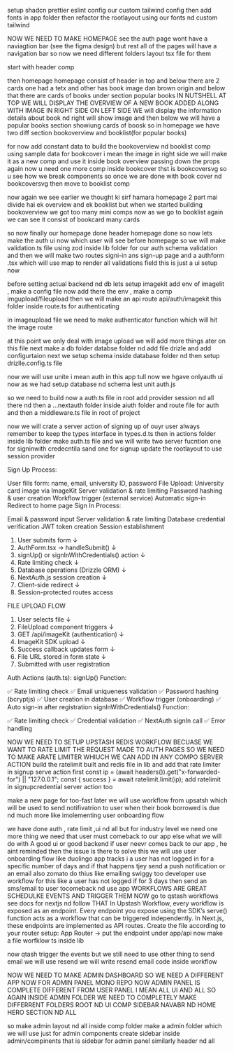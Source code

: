 setup shadcn prettier eslint config 
our custom tailwind config
then add fonts in app folder
then refactor the rootlayout using our fonts nd custom tailwind 


NOW WE NEED TO MAKE HOMEPAGE
see the auth page wont have a naviagtion bar (see the figma design) but rest all of the pages will have a navigation bar so
now we need different folders layout tsx file for them

start with header comp

then homepage
homepage consist of header in top and below there are 2 cards one had a tetx and other has book image dan brown origin
and below that there are cards of books under section popular books 
IN NUTSHELL AT TOP WE WILL DISPLAY THE OVERVIEW OF A NEW BOOK ADDED ALONG WITH IMAGE IN RIGHT SIDE 
ON LEFT SIDE WE will display the information details about book nd right will show image and then below we will have a popular books section showiung cards of boosk 
so in homepage we have two diff section bookoverview and booklist(for popular books)

for now add constant data to build the bookoverview nd booklist comp using sample data
for bookcover i mean the image in right side we will make it as a  new comp and use it inside book overview passing down the props 
again now u need one more comp inside bookcover thst is bookcoversvg so u see how we break components 
so once we are done with book cover nd bookcoversvg then move to booklist comp


now again we see earlier we thought ki sirf hamara homepage 2 part mai divide hai ek overview and ek booklist but when we started building bookoverview we got too many mini comps
now as we go to booklist again we can see it consist of bookcard many cards 


so now finally our homepage done header homepage done 
so now lets make the auth ui now which user will see before homepage 
so we will make validation.ts file using zod inside lib folder for our auth schema validation and then we will make two routes 
signi-in ans sign-up page and a authform .tsx which will use map to render all validations field 
this is just a ui setup now 

before setting actual backend nd db 
lets setup imagekit
add env of imagelit , make a config file now add there the env , make a comp imgupload/fileupload
then we will make an api route api/auth/imagekit this folder inside route.ts for authenticating

in imageupload file we need to make authenticator function which will hit the image route 

at this point we only deal with image upload we will add more things ater on this file 
next make a db folder databse folder nd add file drizle and add configurtaion 
next we setup schema inside database folder nd then setup drizlle.config.ts file


now we will use unite i mean auth in this app tull now we hgave onlyauth ui 
now as we had setup database nd schema lest unit auth.js 


so we need to build now a auth.ts file in root add provider session nd all there nd then a ...nextauth folder inside aiuth folder and route file for auth and then a middleware.ts file in root of project 

now we will crate a server action of signing up of ouyr user 
always remember to keep the types interface in types.d.ts
then in actions folder inside lib folder make  auth.ts file and we will write two server fucntion one for signinwith credecntila sand one for signup 
update the rootlayout to use session provider


Sign Up Process:

User fills form: name, email, university ID, password
File Upload: University card image via ImageKit
Server validation & rate limiting
Password hashing & user creation
Workflow trigger (external service)
Automatic sign-in
Redirect to home page
Sign In Process:

Email & password input
Server validation & rate limiting
Database credential verification
JWT token creation
Session establishment


1. User submits form
   ↓
2. AuthForm.tsx → handleSubmit()
   ↓
3. signUp() or signInWithCredentials() action
   ↓
4. Rate limiting check
   ↓
5. Database operations (Drizzle ORM)
   ↓
6. NextAuth.js session creation
   ↓
7. Client-side redirect
   ↓
8. Session-protected routes access

FILE UPLOAD FLOW
1. User selects file
   ↓
2. FileUpload component triggers
   ↓
3. GET /api/imageKit (authentication)
   ↓
4. ImageKit SDK upload
   ↓
5. Success callback updates form
   ↓
6. File URL stored in form state
   ↓
7. Submitted with user registration


Auth Actions (auth.ts):
signUp() Function:

✅ Rate limiting check
✅ Email uniqueness validation
✅ Password hashing (bcryptjs)
✅ User creation in database
✅ Workflow trigger (onboarding)
✅ Auto sign-in after registration
signInWithCredentials() Function:

✅ Rate limiting check
✅ Credential validation
✅ NextAuth signIn call
✅ Error handling



NOW WE NEED TO SETUP UPSTASH REDIS WORKFLOW BECUASE WE WANT TO RATE LIMIT THE REQUEST MADE TO AUTH PAGES 
SO WE NEED TO MAKE  ARATE LIMITER WHIUCH WE CAN ADD IN ANY COMPO SERVER ACTION
build the ratelimit built and redis file in lib and add that rate limiter in signup serve action first 
  const ip = (await headers()).get("x-forwarded-for") || "127.0.0.1";
  const { success } = await ratelimit.limit(ip);
add ratelimit in signupcredential server action too 

make a new page for too-fast 
later we will use workflow from upsatsh which will be used to send notifivatrion to user when their book borrowed is due nd much more like imolementing user onboarding flow 

we have done auth , rate limit ,ui nd all but for industry level we need one more thing 
we need that user must comeback to our app else what we will do with A good ui or good backend 
if user neevr comes back to our app , he aint reminded then the issue is there 
to solve this we will use user onboarding flow 
like duolingo app tracks i a user has not  logged in for a specific number of days and if that happens tjey send a push notification or an email also zomato do thius like emailing swiggy too 
developer use workflow for this 
like a user has not logged if for 3 days then send an sms/email to user tocomeback nd use app
WORKFLOWS ARE GREAT 
SCHEDULKE EVENTS AND TRIGGER THEM 
NOW go to qstash workflows see docs for nextjs nd follow THAT 
In Upstash Workflow, every workflow is exposed as an endpoint. Every endpoint you expose using the SDK’s serve() function acts as a workflow that can be triggered independently.
In Next.js, these endpoints are implemented as API routes.
Create the file according to your router setup:
App Router → put the endpoint under app/api
now make a file worfklow ts inside lib

now qtash trigger the events but we still need to use other thing to send email we will use resend
we will write resend email code inside workflow 


NOW WE NEED TO MAKE ADMIN DASHBOARD 
SO WE NEED A DIFFERENT APP NOW FOR ADMIN PANEL MONO REPO
NOW ADMIN PANEL IS COMPLETE DIFFERENT FROM USER PANEL I MEAN ALL UI AND ALL 
SO AGAIN INSIDE ADMIN FOLDER WE NEED TO COMPLETELY MAKE DIFFERRENT FOLDERS ROOT ND UI COMP SIDEBAR NAVABR ND HOME HERO SECTION ND ALL

so make admin layout nd all 
inside comp folder make a admin folder which we will use just for admin components
create sidebar inside admin/compinents that is sidebar for admin panel similarly header nd all
